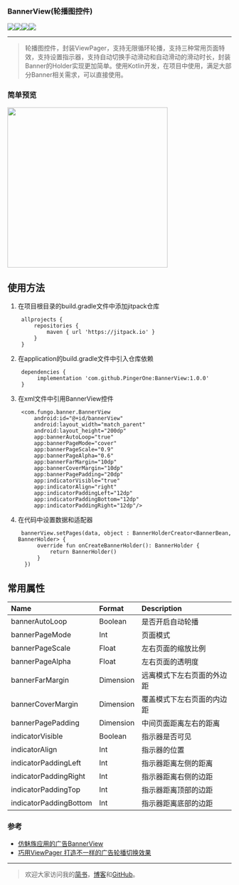 ### BannerView(轮播图控件)
[![](https://img.shields.io/badge/release-v1.0.0-orange.svg)](https://github.com/PingerOne/BannerView/releases)[![](https://www.jitpack.io/v/PingerOne/BannerView.svg)](https://www.jitpack.io/#PingerOne/BannerView)[![](https://img.shields.io/hexpm/l/plug.svg)](https://github.com/PingerOne/BannerView/blob/master/LICENSE)[![](https://img.shields.io/badge/简书-笑说余生-red.svg)](https://www.jianshu.com/u/64f479a1cef7)


---
>  轮播图控件，封装ViewPager，支持无限循环轮播，支持三种常用页面特效，支持设置指示器，支持自动切换手动滑动和自动滑动的滑动时长，封装Banner的Holder实现更加简单。使用Kotlin开发，在项目中使用，满足大部分Banner相关需求，可以直接使用。

### 简单预览

<img src="http://static.v.xingyunyd.com/live/656cf96e-2904-4b21-a37f-1b5938d702a5.gif" width="360"/>

## 使用方法

1. 在项目根目录的build.gradle文件中添加jitpack仓库

        allprojects {
            repositories {
                maven { url 'https://jitpack.io' }
            }
        }

2. 在application的build.gradle文件中引入仓库依赖

        dependencies {
             implementation 'com.github.PingerOne:BannerView:1.0.0'
        }

3. 在xml文件中引用BannerView控件

        <com.fungo.banner.BannerView
            android:id="@+id/bannerView"
            android:layout_width="match_parent"
            android:layout_height="200dp"
            app:bannerAutoLoop="true"
            app:bannerPageMode="cover"
            app:bannerPageScale="0.9"
            app:bannerPageAlpha="0.6"
            app:bannerFarMargin="10dp"
            app:bannerCoverMargin="10dp"
            app:bannerPagePadding="20dp"
            app:indicatorVisible="true"
            app:indicatorAlign="right"
            app:indicatorPaddingLeft="12dp"
            app:indicatorPaddingBottom="12dp"
            app:indicatorPaddingRight="12dp"/>

4. 在代码中设置数据和适配器

        bannerView.setPages(data, object : BannerHolderCreator<BannerBean, BannerHolder> {
             override fun onCreateBannerHolder(): BannerHolder {
                 return BannerHolder()
             }
         })



## 常用属性
| Name | Format | Description |
| :- | :-| :- |
| bannerAutoLoop| Boolean | 是否开启自动轮播 |
| bannerPageMode| Int | 页面模式 |
| bannerPageScale| Float | 左右页面的缩放比例 |
| bannerPageAlpha| Float | 左右页面的透明度 |
| bannerFarMargin| Dimension | 远离模式下左右页面的外边距 |
| bannerCoverMargin| Dimension | 覆盖模式下左右页面的内边距 |
| bannerPagePadding| Dimension | 中间页面距离左右的距离 |
| indicatorVisible| Boolean | 指示器是否可见 |
| indicatorAlign| Int | 指示器的位置 |
| indicatorPaddingLeft| Int | 指示器距离左侧的距离 |
| indicatorPaddingRight| Int | 指示器距离右侧的边距 |
| indicatorPaddingTop| Int | 指示器距离顶部的边距 |
| indicatorPaddingBottom| Int | 指示器距离底部的边距 |


### 参考
* [仿魅族应用的广告BannerView](https://jianshu.com/p/653680cfe877)
* [巧用ViewPager 打造不一样的广告轮播切换效果](https://blog.csdn.net/lmj623565791/article/details/51339751)

---
> 欢迎大家访问我的[简书](http://www.jianshu.com/u/64f479a1cef7)，[博客](http://pingerone.com/)和[GitHub](https://github.com/PingerOne)。
